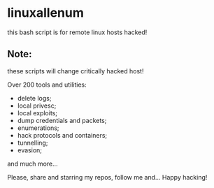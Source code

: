 # linuxallenum
this bash script is for remote linux hosts hacked!

## Note:
these scripts will change critically hacked host!

Over 200 tools and utilities:
- delete logs;
- local privesc;
- local exploits;
- dump credentials and packets;
- enumerations;
- hack protocols and containers;
- tunnelling;
- evasion;

and much more...

Please, share and starring my repos, follow me and... Happy hacking!
